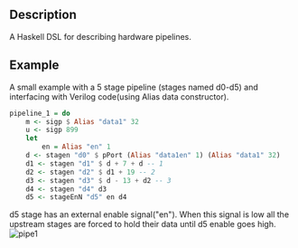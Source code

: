 ## Description
A Haskell DSL for describing hardware pipelines.

## Example
A small example with a 5 stage pipeline (stages named d0-d5) and interfacing with Verilog code(using Alias data constructor).
```haskell
pipeline_1 = do
    m <- sigp $ Alias "data1" 32
    u <- sigp 899
    let
        en = Alias "en" 1
    d <- stagen "d0" $ pPort (Alias "data1en" 1) (Alias "data1" 32)
    d1 <- stagen "d1" $ d + 7 + d -- 1
    d2 <- stagen "d2" $ d1 + 19 -- 2
    d3 <- stagen "d3" $ d - 13 + d2 -- 3
    d4 <- stagen "d4" d3
    d5 <- stageEnN "d5" en d4
```
d5 stage has an external enable signal("en"). When this signal is low all the upstream stages are forced to hold their data until d5 enable goes high.
![pipe1](https://cloud.githubusercontent.com/assets/1516471/21633857/a9b7268e-d207-11e6-8d12-69d7521d5db4.png)
